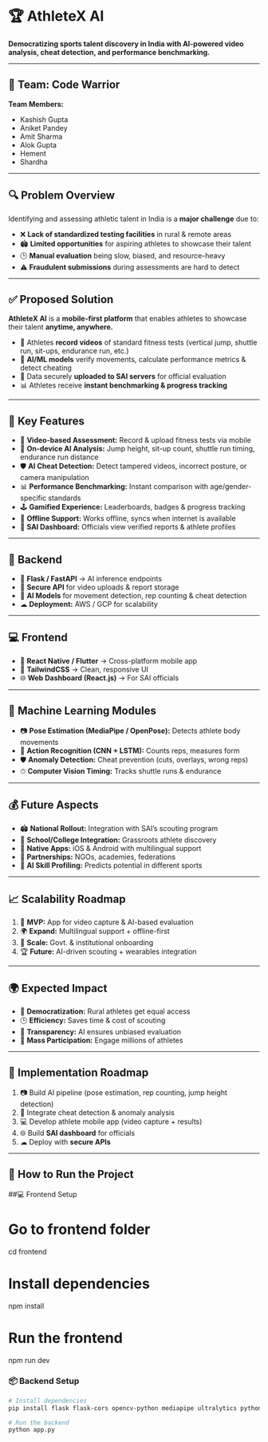 # 🏆 AthleteX AI  
**Democratizing sports talent discovery in India with AI-powered video analysis, cheat detection, and performance benchmarking.**

---

## 👥 Team: **Code Warrior**  

**Team Members:**  
- Kashish Gupta  
- Aniket Pandey  
- Amit Sharma  
- Alok Gupta  
- Hement  
- Shardha  

---

## 🔍 Problem Overview  

Identifying and assessing athletic talent in India is a **major challenge** due to:  

- ❌ **Lack of standardized testing facilities** in rural & remote areas  
- 🏟 **Limited opportunities** for aspiring athletes to showcase their talent  
- 🕒 **Manual evaluation** being slow, biased, and resource-heavy  
- ⚠ **Fraudulent submissions** during assessments are hard to detect  

---

## ✅ Proposed Solution  

**AthleteX AI** is a **mobile-first platform** that enables athletes to showcase their talent **anytime, anywhere.**  

- 📱 Athletes **record videos** of standard fitness tests (vertical jump, shuttle run, sit-ups, endurance run, etc.)  
- 🧠 **AI/ML models** verify movements, calculate performance metrics & detect cheating  
- 🔄 Data securely **uploaded to SAI servers** for official evaluation  
- 📊 Athletes receive **instant benchmarking & progress tracking**  

---

## 🚀 Key Features  

- 🎥 **Video-based Assessment:** Record & upload fitness tests via mobile  
- 🧠 **On-device AI Analysis:** Jump height, sit-up count, shuttle run timing, endurance run distance  
- 🛡 **AI Cheat Detection:** Detect tampered videos, incorrect posture, or camera manipulation  
- 📊 **Performance Benchmarking:** Instant comparison with age/gender-specific standards  
- 🕹 **Gamified Experience:** Leaderboards, badges & progress tracking  
- 📶 **Offline Support:** Works offline, syncs when internet is available  
- 📂 **SAI Dashboard:** Officials view verified reports & athlete profiles  

---

## 🧩 Backend  

- 🐍 **Flask / FastAPI** → AI inference endpoints  
- 📂 **Secure API** for video uploads & report storage  
- 🧠 **AI Models** for movement detection, rep counting & cheat detection  
- ☁ **Deployment:** AWS / GCP for scalability  

---

## 💻 Frontend  

- 📱 **React Native / Flutter** → Cross-platform mobile app  
- 🎨 **TailwindCSS** → Clean, responsive UI  
- 🌐 **Web Dashboard (React.js)** → For SAI officials  

---

## 🧠 Machine Learning Modules  

- 📷 **Pose Estimation (MediaPipe / OpenPose):** Detects athlete body movements  
- 🧩 **Action Recognition (CNN + LSTM):** Counts reps, measures form  
- 🛡 **Anomaly Detection:** Cheat prevention (cuts, overlays, wrong reps)  
- ⏱ **Computer Vision Timing:** Tracks shuttle runs & endurance  

---

## 💰 Future Aspects  

- 🏟 **National Rollout:** Integration with SAI’s scouting program  
- 🏫 **School/College Integration:** Grassroots athlete discovery  
- 📱 **Native Apps:** iOS & Android with multilingual support  
- 🤝 **Partnerships:** NGOs, academies, federations  
- 🧠 **AI Skill Profiling:** Predicts potential in different sports  

---

## 📈 Scalability Roadmap  

1. 📱 **MVP:** App for video capture & AI-based evaluation  
2. 🌍 **Expand:** Multilingual support + offline-first  
3. 🧪 **Scale:** Govt. & institutional onboarding  
4. 🏆 **Future:** AI-driven scouting + wearables integration  

---

## 🌍 Expected Impact  

- 🌱 **Democratization:** Rural athletes get equal access  
- 🕒 **Efficiency:** Saves time & cost of scouting  
- 🏅 **Transparency:** AI ensures unbiased evaluation  
- 🚀 **Mass Participation:** Engage millions of athletes  

---

## 🧪 Implementation Roadmap  

1. 📷 Build AI pipeline (pose estimation, rep counting, jump height detection)  
2. 🧠 Integrate cheat detection & anomaly analysis  
3. 💻 Develop athlete mobile app (video capture + results)  
4. 🌐 Build **SAI dashboard** for officials  
5. ☁ Deploy with **secure APIs**  

---

## 🧰 How to Run the Project  

##💻 Frontend Setup

# Go to frontend folder
cd frontend  

# Install dependencies
npm install  

# Run the frontend
npm run dev  

### 📦 Backend Setup  
```bash
# Install dependencies
pip install flask flask-cors opencv-python mediapipe ultralytics python-dotenv  

# Run the backend
python app.py



